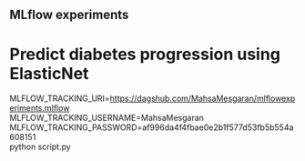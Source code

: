 ## MLflow experiments


# Predict diabetes progression using ElasticNet

MLFLOW_TRACKING_URI=https://dagshub.com/MahsaMesgaran/mlflowexperiments.mlflow \
MLFLOW_TRACKING_USERNAME=MahsaMesgaran \
MLFLOW_TRACKING_PASSWORD=af996da4f4fbae0e2b1f577d53fb5b554a608151 \
python script.py